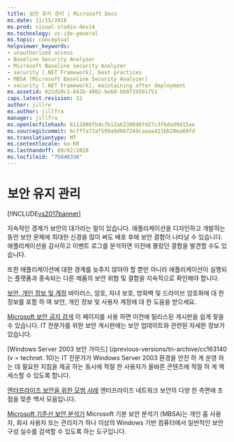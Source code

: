 ```yaml
---
title: 보안 유지 관리 | Microsoft Docs
ms.date: 11/15/2016
ms.prod: visual-studio-dev14
ms.technology: vs-ide-general
ms.topic: conceptual
helpviewer_keywords:
- unauthorized access
- Baseline Security Analyzer
- Microsoft Baseline Security Analyzer
- security [.NET Framework], best practices
- MBSA (Microsoft Baseline Security Analyzer)
- security [.NET Framework], maintaining after deployment
ms.assetid: 621d10c1-842b-4902-be60-bb9719591751
caps.latest.revision: 22
author: jillre
ms.author: jillfra
manager: jillfra
ms.openlocfilehash: 6111900fb4c7b12a6238046fd27c3f6dad9d15ae
ms.sourcegitcommit: 6cfffa72af599a9d667249caaaa411bb28ea69fd
ms.translationtype: MT
ms.contentlocale: ko-KR
ms.lasthandoff: 09/02/2020
ms.locfileid: "75848336"
---
```

# <a name="maintaining-security"></a>보안 유지 관리
[!INCLUDE[vs2017banner](../includes/vs2017banner.md)]

지속적인 경계가 보안의 대가라는 말이 있습니다. 애플리케이션을 디자인하고 개발하는 동안 보안 문제에 최대한 신경을 많이 써도 배포 후에 보안 결함이 나타날 수 있습니다. 애플리케이션을 감사하고 이벤트 로그를 분석하면 이전에 몰랐던 결함을 발견할 수도 있습니다.

 또한 애플리케이션에 대한 경계를 늦추지 않아야 할 뿐만 아니라 애플리케이션이 실행되는 플랫폼과 종속되는 다른 제품의 보안 위협 및 결함을 지속적으로 확인해야 합니다.

 [보안, 개인 정보 및 계정](https://windows.microsoft.com/windows/security-privacy-accounts-help#security-privacy-accounts-help=windows-8&v0h=winrttab1&v1h=win8tab1&v2h=win7tab1&v3h=winvistatab1) 바이러스, 암호, 자녀 보호, 방화벽 및 드라이브 암호화에 대 한 정보를 포함 하 여 보안, 개인 정보 및 사용자 계정에 대 한 도움을 받으세요.

 [Microsoft 보안 공지 검색](/security-updates/) 이 페이지를 사용 하면 이전에 릴리스된 게시판을 쉽게 찾을 수 있습니다. IT 전문가를 위한 보안 게시판에는 보안 업데이트와 관련된 자세한 정보가 있습니다.

 [Windows Server 2003 보안 가이드] (/previous-versions/tn-archive/cc163140 (v = technet. 10)는 IT 전문가가 Windows Server 2003 환경을 안전 하 게 운영 하는 데 필요한 지침을 제공 하는 동시에 적절 한 사용자가 올바른 콘텐츠에 적절 하 게 액세스할 수 있도록 합니다.

 [엔터프라이즈 보안을 위한 모범 사례](/previous-versions/tn-archive/cc750076%28v%3dtechnet.10%29) 엔터프라이즈 네트워크 보안의 다양 한 측면에 초점을 맞춘 백서 모음입니다.

 [Microsoft 기준선 보안 분석기](/windows/security/threat-protection/mbsa-removal-and-guidance) Microsoft 기본 보안 분석기 (MBSA)는 개인 홈 사용자, 회사 사용자 또는 관리자가 하나 이상의 Windows 기반 컴퓨터에서 일반적인 보안 구성 실수를 검색할 수 있도록 하는 도구입니다.
